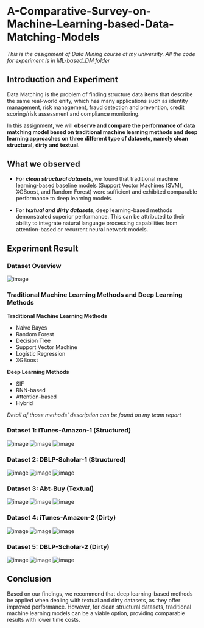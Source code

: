 # A-Comparative-Survey-on-Machine-Learning-based-Data-Matching-Models
_This is the assignment of Data Mining course at my university. All the code for experiment is in ML-based_DM folder_

## Introduction and Experiment
Data Matching is the problem of finding structure data items that describe the same real-world enity, which has many applications such as identity management, risk management,
fraud detection and prevention, credit scoring/risk assessment and compliance monitoring.

In this assignment, we will **observe and compare the performance of data matching model based on traditional machine learning methods and deep learning approaches on three different type of datasets, namely clean structural, dirty and textual**.

## What we observed
* For _**clean structural datasets**_, we found that traditional machine learning-based baseline
models (Support Vector Machines (SVM), XGBoost, and Random Forest) were sufficient and exhibited comparable performance to deep learning models.

* For _**textual and dirty datasets**_, deep learning-based methods demonstrated
superior performance. This can be attributed to their ability to integrate natural language
processing capabilities from attention-based or recurrent neural network models.

## Experiment Result
### Dataset Overview
![image](https://github.com/BinhTran-HCMUT/A-Comparative-Survey-on-Machine-Learning-based-Data-Matching-Models/assets/98327248/14dea8bd-1317-4721-abdb-2d78f54ad76e)

### Traditional Machine Learning Methods and Deep Learning Methods
**Traditional Machine Learning Methods**
* Naive Bayes
* Random Forest
* Decision Tree
* Support Vector Machine
* Logistic Regression
* XGBoost

**Deep Learning Methods**
* SIF
* RNN-based
* Attention-based
* Hybrid

_Detail of those methods' description can be found on my team report_

###  Dataset 1: iTunes-Amazon-1 (Structured)
![image](https://github.com/BinhTran-HCMUT/A-Comparative-Survey-on-Machine-Learning-based-Data-Matching-Models/assets/98327248/c0b6bcfe-d80b-4488-b5a9-2a56b0af7ca7)
![image](https://github.com/BinhTran-HCMUT/A-Comparative-Survey-on-Machine-Learning-based-Data-Matching-Models/assets/98327248/2f741607-b520-4a93-bdb0-eaebc3964ae4)
![image](https://github.com/BinhTran-HCMUT/A-Comparative-Survey-on-Machine-Learning-based-Data-Matching-Models/assets/98327248/a0e629a8-0006-4bb1-84c4-8314b7cb13f4)

### Dataset 2: DBLP-Scholar-1 (Structured)
![image](https://github.com/BinhTran-HCMUT/A-Comparative-Survey-on-Machine-Learning-based-Data-Matching-Models/assets/98327248/80ec0ac2-1b03-49c6-9577-5c82cd3836d9)
![image](https://github.com/BinhTran-HCMUT/A-Comparative-Survey-on-Machine-Learning-based-Data-Matching-Models/assets/98327248/82b29c67-e1ef-4342-b274-1146af32d689)
![image](https://github.com/BinhTran-HCMUT/A-Comparative-Survey-on-Machine-Learning-based-Data-Matching-Models/assets/98327248/2ee64b1f-b5f7-4bca-83c2-62eb65e94ce4)

### Dataset 3:  Abt-Buy (Textual)
![image](https://github.com/BinhTran-HCMUT/A-Comparative-Survey-on-Machine-Learning-based-Data-Matching-Models/assets/98327248/99c3a493-33c2-49f0-826a-c494ea754827)
![image](https://github.com/BinhTran-HCMUT/A-Comparative-Survey-on-Machine-Learning-based-Data-Matching-Models/assets/98327248/3ad74959-e16b-4bae-90f7-2a93348fc846)
![image](https://github.com/BinhTran-HCMUT/A-Comparative-Survey-on-Machine-Learning-based-Data-Matching-Models/assets/98327248/02b0b13e-80b0-4a5f-be4a-cabaaac697bd)

### Dataset 4: iTunes-Amazon-2 (Dirty)
![image](https://github.com/BinhTran-HCMUT/A-Comparative-Survey-on-Machine-Learning-based-Data-Matching-Models/assets/98327248/447fb3d5-5466-434b-b7c9-e7fea09310a5)
![image](https://github.com/BinhTran-HCMUT/A-Comparative-Survey-on-Machine-Learning-based-Data-Matching-Models/assets/98327248/9cc7bbea-3372-47ea-a28d-cfff2436ac9c)
![image](https://github.com/BinhTran-HCMUT/A-Comparative-Survey-on-Machine-Learning-based-Data-Matching-Models/assets/98327248/8712c38a-0e52-4830-be69-fcacd469a302)

###  Dataset 5: DBLP-Scholar-2 (Dirty)
![image](https://github.com/BinhTran-HCMUT/A-Comparative-Survey-on-Machine-Learning-based-Data-Matching-Models/assets/98327248/e022c50a-3363-454d-9ed1-d313c2946af7)
![image](https://github.com/BinhTran-HCMUT/A-Comparative-Survey-on-Machine-Learning-based-Data-Matching-Models/assets/98327248/780c2a43-b416-4f1b-a0f6-6e09e08ede2e)
![image](https://github.com/BinhTran-HCMUT/A-Comparative-Survey-on-Machine-Learning-based-Data-Matching-Models/assets/98327248/25865ff0-bcf5-479b-a5d4-9226bc04d133)

## Conclusion 
Based on our findings, we recommend that deep learning-based methods be applied when
dealing with textual and dirty datasets, as they offer improved performance. However, for
clean structural datasets, traditional machine learning models can be a viable option, providing
comparable results with lower time costs.
 
